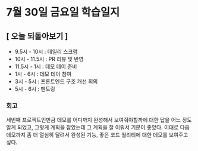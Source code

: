# 7월 30일 금요일 학습일지

## [ 오늘 되돌아보기 ]

- 9.5시 - 10시 : 데일리 스크럼
- 10시 - 11.5시 : PR 리뷰 및 반영
- 11.5시 - 1시 : 데모 데이 준비
- 1시 - 6시 : 데모 데이 참여
- 3시 - 5시 : 프론트엔드 구조 개선 회의
- 5시 - 6시 : 멘토링

### 회고

세번째 프로젝트인만큼 데모를 어디까지 완성해서 보여줘야할까에 대한 답을 어느 정도 알게 되었고, 그렇게 계획을 잡았는데 그 계획을 잘 이뤄서 기분이 좋았다.
이대로 다음 데모까지 좀 더 열심히 달려서 완성된 기능, 좋은 코드 퀄리티에 대한 데모를 보여주고 싶다.
